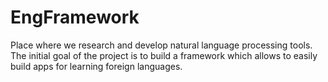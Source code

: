 # EngFramework
Place where we research and develop natural language processing tools.
The initial goal of the project is to build a framework which allows to easily build apps for learning foreign languages.
